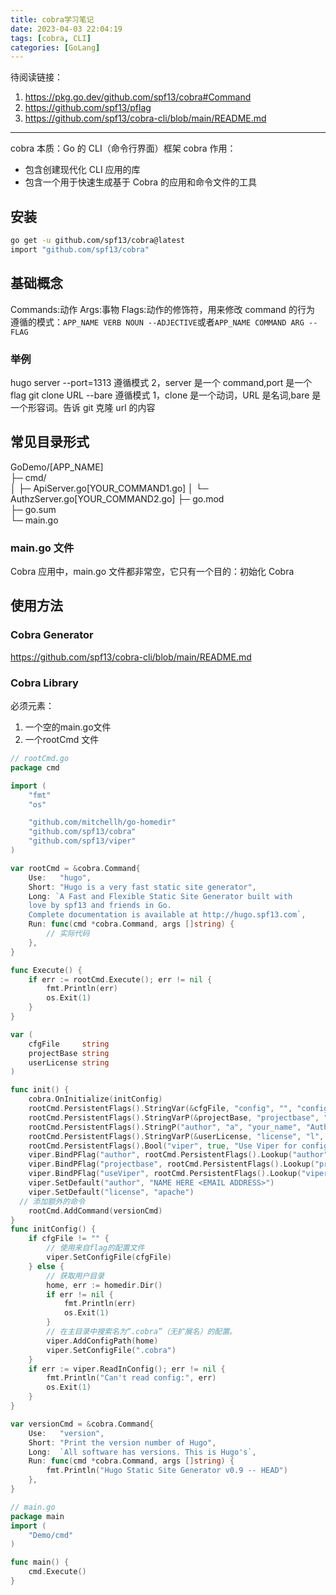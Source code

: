 ```yaml
---
title: cobra学习笔记
date: 2023-04-03 22:04:19
tags: [cobra, CLI]
categories: [GoLang]
---
```


待阅读链接：

1. https://pkg.go.dev/github.com/spf13/cobra#Command
2. https://github.com/spf13/pflag
3. https://github.com/spf13/cobra-cli/blob/main/README.md

---

cobra 本质：Go 的 CLI（命令行界面）框架
cobra 作用：

- 包含创建现代化 CLI 应用的库
- 包含一个用于快速生成基于 Cobra 的应用和命令文件的工具

## 安装

```bash
go get -u github.com/spf13/cobra@latest
import "github.com/spf13/cobra"
```

## 基础概念

Commands:动作
Args:事物
Flags:动作的修饰符，用来修改 command 的行为
遵循的模式：`APP_NAME VERB NOUN --ADJECTIVE`或者`APP_NAME COMMAND ARG --FLAG`

### 举例

hugo server --port=1313
遵循模式 2，server 是一个 command,port 是一个 flag
git clone URL --bare
遵循模式 1，clone 是一个动词，URL 是名词,bare 是一个形容词。告诉 git 克隆 url 的内容

## 常见目录形式

GoDemo/[APP_NAME]  
├─ cmd/  
│ ├─ ApiServer.go[YOUR_COMMAND1.go]
│ └─ AuthzServer.go[YOUR_COMMAND2.go]
├─ go.mod  
├─ go.sum  
└─ main.go

### main.go 文件

Cobra 应用中，main.go 文件都非常空，它只有一个目的：初始化 Cobra

## 使用方法

### Cobra Generator
https://github.com/spf13/cobra-cli/blob/main/README.md
### Cobra Library
必须元素：
1. 一个空的main.go文件
2. 一个rootCmd 文件
```go
// rootCmd.go
package cmd

import (
	"fmt"
	"os"

	"github.com/mitchellh/go-homedir"
	"github.com/spf13/cobra"
	"github.com/spf13/viper"
)

var rootCmd = &cobra.Command{
	Use:   "hugo",
	Short: "Hugo is a very fast static site generator",
	Long: `A Fast and Flexible Static Site Generator built with
	love by spf13 and friends in Go.
	Complete documentation is available at http://hugo.spf13.com`,
	Run: func(cmd *cobra.Command, args []string) {
		// 实际代码
	},
}

func Execute() {
	if err := rootCmd.Execute(); err != nil {
		fmt.Println(err)
		os.Exit(1)
	}
}

var (
	cfgFile     string
	projectBase string
	userLicense string
)

func init() {
	cobra.OnInitialize(initConfig)
	rootCmd.PersistentFlags().StringVar(&cfgFile, "config", "", "config file (default is $HOME/.cobra.yaml)")
	rootCmd.PersistentFlags().StringVarP(&projectBase, "projectbase", "b", "", "base project directory eg. github.com/spf13/")
	rootCmd.PersistentFlags().StringP("author", "a", "your_name", "Author name for copyright attribution")
	rootCmd.PersistentFlags().StringVarP(&userLicense, "license", "l", "", "Name of license for the project (can provide `licenseText` in config)")
	rootCmd.PersistentFlags().Bool("viper", true, "Use Viper for configuration")
	viper.BindPFlag("author", rootCmd.PersistentFlags().Lookup("author"))
	viper.BindPFlag("projectbase", rootCmd.PersistentFlags().Lookup("projectbase"))
	viper.BindPFlag("useViper", rootCmd.PersistentFlags().Lookup("viper"))
	viper.SetDefault("author", "NAME HERE <EMAIL ADDRESS>")
	viper.SetDefault("license", "apache")
  // 添加额外的命令
	rootCmd.AddCommand(versionCmd)
}
func initConfig() {
	if cfgFile != "" {
		// 使用来自flag的配置文件
		viper.SetConfigFile(cfgFile)
	} else {
		// 获取用户目录
		home, err := homedir.Dir()
		if err != nil {
			fmt.Println(err)
			os.Exit(1)
		}
		// 在主目录中搜索名为“.cobra”（无扩展名）的配置。
		viper.AddConfigPath(home)
		viper.SetConfigFile(".cobra")
	}
	if err := viper.ReadInConfig(); err != nil {
		fmt.Println("Can't read config:", err)
		os.Exit(1)
	}
}

var versionCmd = &cobra.Command{
	Use:   "version",
	Short: "Print the version number of Hugo",
	Long:  `All software has versions. This is Hugo's`,
	Run: func(cmd *cobra.Command, args []string) {
		fmt.Println("Hugo Static Site Generator v0.9 -- HEAD")
	},
}
```

```go
// main.go
package main
import (
	"Demo/cmd"
)

func main() {
	cmd.Execute()
}
```